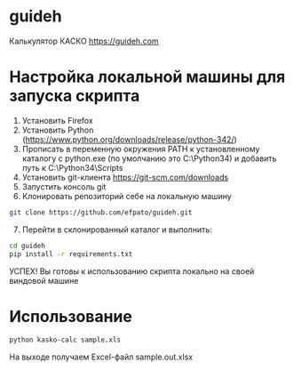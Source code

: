 guideh
======

Калькулятор КАСКО https://guideh.com

# Настройка локальной машины для запуска скрипта
 
 1. Установить Firefox
 2. Установить Python (https://www.python.org/downloads/release/python-342/)
 3. Прописать в переменную окружения PATH к установленному каталогу с python.exe (по умолчанию это C:\Python34\) и добавить путь к C:\Python34\Scripts
 4. Установить git-клиента https://git-scm.com/downloads
 5. Запустить консоль git
 6. Клонировать репозиторий себе на локальную машину
```bash
git clone https://github.com/efpato/guideh.git
```
 7. Перейти в склонированный каталог и выполнить:
```bash
cd guideh
pip install -r requirements.txt
```

УСПЕХ! Вы готовы к использованию скрипта локально на своей виндовой машине

# Использование

```bash
python kasko-calc sample.xls
```
На выходе получаем Excel-файл sample.out.xlsx
